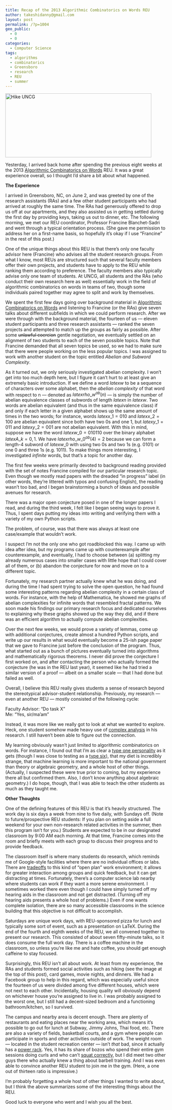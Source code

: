 ```yaml
---
title: Recap of the 2013 Algorithmic Combinatorics on Words REU
author: takeshidanny@gmail.com
layout: post
permalink: /?p=1004
geo_public:
  - 0
  - 0
categories:
  - Computer Science
tags:
  - algorithms
  - combinatorics
  - Greensboro
  - research
  - REU
  - summer
---
```

[<img class="aligncenter size-full wp-image-1333" alt="Hike UNCG" src="http://www.seitad.com/wp-content/uploads/2013/07/hike-uncg1.png" width="456" height="200" />][1]

Yesterday, I arrived back home after spending the previous eight weeks at the 2013 [Algorithmic Combinatorics on Words][2] REU. It was a great experience overall, so I thought I’d share a bit about what happened.

<!--more-->

**The Experience**

I arrived in Greensboro, NC, on June 2, and was greeted by one of the research assistants (RAs) and a few other student participants who had arrived at roughly the same time. The RAs had generously offered to drop us off at our apartments, and they also assisted us in getting settled during the first day by providing keys, taking us out to dinner, etc. The following morning, we met our REU coordinator, Professor Francine Blanchet-Sadri and went through a typical orientation process. (She gave me permission to address her on a first-name basis, so hopefully it&#8217;s okay if I use &#8220;Francine&#8221; in the rest of this post.)

One of the unique things about this REU is that there&#8217;s only one faculty advisor here (Francine) who advises all the student research groups. From what I know, most REUs are structured such that several faculty members offer their own projects, and students have to apply to the REU while ranking them according to preference. The faculty members also typically advise only one team of students. At UNCG, all students and the RAs (who conduct their own research here as well) essentially work in the field of algorithmic combinatorics on words in teams of two, though some individuals paired together may agree to split and work by themselves.

We spent the first few days going over background material in [Algorithmic Combinatorics on Words][3] and listening to Francine (or the RAs) give seven talks about different subfields in which we could perform research. After we were through with the background material, the fourteen of us &#8212; eleven student participants and three research assistants &#8212; ranked the seven projects and attempted to match up the groups as fairly as possible. After some <del>unlawful coercion</del> gentle negotiation, we eventually settled on an alignment of two students to each of the seven possible topics. Note that Francine demanded that all seven topics be used, so we had to make sure that there were people working on the less popular topics. I was assigned to work with another student on the topic entitled *Abelian and Subword Complexity*.

As it turned out, we only seriously investigated abelian complexity. I won&#8217;t get into too much depth here, but I figure it can&#8217;t hurt to at least give an extremely basic introduction. If we define a word $latex w$ to be a sequence of characters over some alphabet, then the *abelian complexity* of that word with respect to n &#8212; denoted as $latex rho\_{w}^{ab} (n)$ &#8212; is simply the number of abelian equivalence classes of subwords of length $latex n$ in $latex w$. Two words are abelian equivalent (and thus in the same equivalence class) if and only if each letter in a given alphabet shows up the same amount of times in the two words; for instance, words $latex x\_1 = 010$ and $latex x\_2 = 100$ are abelian equivalent since both have two 0s and one 1, but $latex y\_1 = 011$ and $latex y\_2 = 001$ are not abelian equivalent. With this in mind, suppose we have the word $latex w\_0 = 010110$ over the binary alphabet $latex A\_k = {0,1}$. We have $latex rho\_{w\_0}^{ab} (4) = 2$ because we can form a length-4 subword of $latex w\_0$ with using two 0s and two 1s (e.g. 0101) or one 0 and three 1s (e.g. 1011). To make things more interesting, I investigated *infinite* words, but that&#8217;s a topic for another day.

The first few weeks were primarily devoted to background reading provided with the set of notes Francine compiled for our particular research topic. Even though we mostly read papers with the dreaded &#8220;in progress&#8221; label (in other words, they&#8217;re littered with typos and confusing English), the reading wasn&#8217;t too bad, and I began brainstorming a bunch of ideas and possible avenues for research.

There was a major open conjecture posed in one of the longer papers I read, and during the third week, I felt like I began seeing ways to prove it. Thus, I spent days putting my ideas into writing and verifying them with a variety of my own Python scripts.

The problem, of course, was that there was always at least one case/example that wouldn&#8217;t work.

I suspect I&#8217;m not the only one who got roadblocked this way. I came up with idea after idea, but my programs came up with counterexample after counterexample, and eventually, I had to choose between (a) splitting my already numerous cases into smaller cases with little hope that I could cover all of them, or (b) abandon the conjecture for now and move on to a different topic.

Fortunately, my research partner actually knew what he was doing, and during the time I had spent trying to solve the open question, he had found some interesting patterns regarding abelian complexity in a certain class of words. For instance, with the help of Mathematica, he showed me graphs of abelian complexities for infinite words that resembled fractal patterns. We soon made his findings our primary research focus and dedicated ourselves to explaining why these graphs showed up the way they did, and if there was an efficient algorithm to actually compute abelian complexities.

Over the next few weeks, we would prove a variety of lemmas, come up with additional conjectures, create almost a hundred Python scripts, and write up our results in what would eventually become a 25-ish page paper that we gave to Francine just before the conclusion of the program. Thus, what started out as a bunch of pictures eventually turned into algorithms and mathematically rigorous theorems. I never did prove the conjecture I first worked on, and after contacting the person who actually formed the conjecture (he was in the REU last year), it seemed like he had tried a similar version of a proof &#8212; albeit on a smaller scale &#8212; that I had done but failed as well.

Overall, I believe this REU really gives students a sense of research beyond the stereotypical advisor-student relationship. Previously, my research &#8212; even at another REU &#8212; mostly consisted of the following cycle:

Faculty Advisor: &#8220;Do task X&#8221;  
Me: &#8220;Yes, sir/ma&#8217;am&#8221;

Instead, it was more like we really got to look at what we wanted to explore. Heck, one student somehow made heavy use of [complex analysis][4] in his research. I still haven&#8217;t been able to figure out the connection.

My learning obviously wasn&#8217;t just limited to algorithmic combinatorics on words. For instance, I found out that I&#8217;m as clear a [type one personality][5] as it gets (though I was close to testing as a [type six][6]), that my diet is incredibly strange, that machine learning is more important to the national government than theory or algebraic geometry, and a whole host of other things. (Actually, I suspected these were true prior to coming, but my experience there all but confirmed them. Also, I don&#8217;t know anything about algebraic geometry.) I do hope, though, that I was able to teach the other students as much as they taught me.

**Other Thoughts**

One of the defining features of this REU is that it&#8217;s heavily structured. The work day is six days a week from nine to five daily, with Sundays off. (Note to future/prospective REU students: If you plan on setting aside a full weekend for your own non-research related activities in the summer, then this program isn&#8217;t for you.) Students are expected to be in our designated classroom by 9:00 AM each morning. At that time, Francine comes into the room and briefly meets with each group to discuss their progress and to provide feedback.

The classroom itself is where many students do research, which reminds me of Google-style facilities where there are no individual offices or labs. There are [tradeoffs][7] to this kind of &#8220;open plan&#8221; work environment; it allows for greater interaction among groups and quick feedback, but it can get distracting at times. Fortunately, there&#8217;s a computer science lab nearby where students can work if they want a more serene environment. I sometimes worked there even though I could have simply turned off my hearing aids in the classroom and not get distracted. (Turning off my hearing aids presents a whole host of problems.) Even if one wants complete isolation, there are so many accessible classrooms in the science building that this objective is not difficult to accomplish.

Saturdays are unique work days, with REU-sponsored pizza for lunch and typically some sort of event, such as a presentation on LaTeX. During the end of the fourth and eighth weeks of the REU, we all convened together to present our research. This consisted of about seven fifty-minute talks, so it does consume the full work day. There is a coffee machine in the classroom, so unless you&#8217;re like me and hate coffee, you should get enough caffeine to stay focused.

Surprisingly, this REU isn&#8217;t all about work. At least from my experience, the RAs and students formed social activities such as hiking (see the image at the top of this post), card games, movie nights, and dinners. We had a Facebook group to help in this regard, which was especially useful since the fourteen of us were divided among five different houses, which were not next to each other. Incidentally, housing quality will obviously depend on whichever house you&#8217;re assigned to live in. I was probably assigned to the worst one, but I still had a decent-sized bedroom and a functioning bathroom/kitchen, so I survived.

The campus and nearby area is decent enough. There are plenty of restaurants and eating places near the working area, which means it&#8217;s possible to go out for lunch at Subway, Jimmy Johns, Thai food, etc. There are also a variety of fields, basketball courts, and a gym where people can participate in sports and other activities outside of work. The weight room &#8212; located in the student recreation center &#8212; isn&#8217;t *that* bad, since it actually has a [power rack][8]. Yes, it has its share of bozos who spend their entire gym sessions doing curls and who can&#8217;t [squat correctly][9], but I did meet two other guys there who actually knew a thing about barbell training. And I was even able to convince another REU student to join me in the gym. (Here, a one out of thirteen ratio is impressive.)

I&#8217;m probably forgetting a whole host of other things I wanted to write about, but I think the above summarizes some of the interesting things about the REU.

Good luck to everyone who went and I wish you all the best.

 [1]: http://www.seitad.com/wp-content/uploads/2013/07/hike-uncg1.png
 [2]: http://www.uncg.edu/cmp/reu/
 [3]: http://www.amazon.com/Algorithmic-Combinatorics-Discrete-Mathematics-Applications/dp/1420060929
 [4]: http://en.wikipedia.org/wiki/Complex_analysis
 [5]: http://www.eclecticenergies.com/enneagram/type1.php
 [6]: http://www.eclecticenergies.com/enneagram/type6.php
 [7]: http://www.pgbovine.net/open-vs-closed-offices.htm
 [8]: http://en.wikipedia.org/wiki/Power_cage
 [9]: http://stronglifts.com/how-to-squat-with-proper-technique-fix-common-problems/